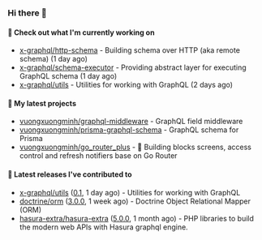 ### Hi there 👋

#### 👷 Check out what I'm currently working on

- [x-graphql/http-schema](https://github.com/x-graphql/http-schema) - Building schema over HTTP (aka remote schema) (1 day ago)
- [x-graphql/schema-executor](https://github.com/x-graphql/schema-executor) - Providing abstract layer for executing GraphQL schema (1 day ago)
- [x-graphql/utils](https://github.com/x-graphql/utils) - Utilities for working with GraphQL (2 days ago)

#### 🌱 My latest projects

- [vuongxuongminh/graphql-middleware](https://github.com/vuongxuongminh/graphql-middleware) - GraphQL field middleware
- [vuongxuongminh/prisma-graphql-schema](https://github.com/vuongxuongminh/prisma-graphql-schema) - GraphQL schema for Prisma
- [vuongxuongminh/go_router_plus](https://github.com/vuongxuongminh/go_router_plus) - :office: Building blocks screens, access control and refresh notifiers base on Go Router

#### 🔭 Latest releases I've contributed to

- [x-graphql/utils](https://github.com/x-graphql/utils) ([0.1](https://github.com/x-graphql/utils/releases/tag/0.1), 1 day ago) - Utilities for working with GraphQL
- [doctrine/orm](https://github.com/doctrine/orm) ([3.0.0](https://github.com/doctrine/orm/releases/tag/3.0.0), 1 week ago) - Doctrine Object Relational Mapper (ORM)
- [hasura-extra/hasura-extra](https://github.com/hasura-extra/hasura-extra) ([5.0.0](https://github.com/hasura-extra/hasura-extra/releases/tag/5.0.0), 1 month ago) - PHP libraries to build the modern web APIs with Hasura graphql engine.
